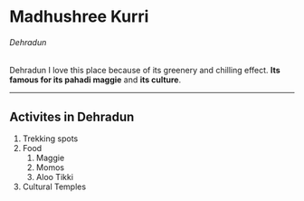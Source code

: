 
# Madhushree Kurri
###### Dehradun

Dehradun I love this place because of its greenery and chilling effect.
**Its famous for its pahadi maggie**
and **its culture**.

---
## Activites in Dehradun

1. Trekking spots
2. Food
    1. Maggie
    2. Momos
    3. Aloo Tikki
3. Cultural Temples



